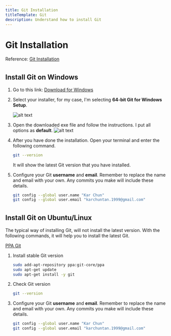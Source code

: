 ```yaml
---
title: Git Installation
titleTemplate: Git
description: Understand how to install Git
---
```


<h1>Git Installation</h1>

Reference: [Git Installation](https://www.git-scm.com/)

## Install Git on Windows

1. Go to this link: [Download for Windows](https://www.git-scm.com/download/win)

2. Select your installer, for my case, I'm selecting **64-bit Git for Windows Setup**.

   ![alt text](/docs/git/download-for-windows.png)

3. Open the downloaded exe file and follow the instructions. I put all options as **default**.
   ![alt text](/docs/git/done-installation.png)

4. After you have done the installation. Open your terminal and enter the following command.

   ```bash
   git --version
   ```

   It will show the latest Git version that you have installed.

5. Configure your Git **username** and **email**. Remember to replace the name and email with your own. Any commits you make will include these details.

   ```bash
   git config --global user.name "Kar Chun"
   git config --global user.email "karchuntan.1999@gmail.com"
   ```

## Install Git on Ubuntu/Linux

The typical way of installing Git, will not install the latest version. With the following commands, it will help you to install the latest Git.

[PPA Git](https://launchpad.net/~git-core/+archive/ubuntu/ppa?ref=itsfoss.com)

1. Install stable Git version

   ```bash
   sudo add-apt-repository ppa:git-core/ppa
   sudo apt-get update
   sudo apt-get install -y git
   ```

2. Check Git version

   ```bash
   git --version
   ```

3. Configure your Git **username** and **email**. Remember to replace the name and email with your own. Any commits you make will include these details.

   ```bash
   git config --global user.name "Kar Chun"
   git config --global user.email "karchuntan.1999@gmail.com"
   ```

<style scoped>
h2 {
  margin-top: 36px;
}
</style>
